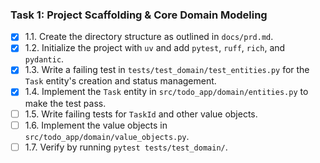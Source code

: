 ### Task 1: Project Scaffolding & Core Domain Modeling

- [x] 1.1. Create the directory structure as outlined in `docs/prd.md`.
- [x] 1.2. Initialize the project with `uv` and add `pytest`, `ruff`, `rich`, and `pydantic`.
- [x] 1.3. Write a failing test in `tests/test_domain/test_entities.py` for the `Task` entity's creation and status management.
- [x] 1.4. Implement the `Task` entity in `src/todo_app/domain/entities.py` to make the test pass.
- [ ] 1.5. Write failing tests for `TaskId` and other value objects.
- [ ] 1.6. Implement the value objects in `src/todo_app/domain/value_objects.py`.
- [ ] 1.7. Verify by running `pytest tests/test_domain/`.
